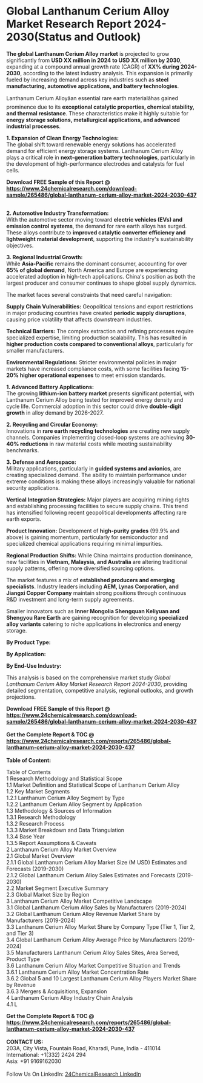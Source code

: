 <h1>Global Lanthanum Cerium Alloy Market Research Report 2024-2030(Status and Outlook)</h1><p><strong>The global Lanthanum Cerium Alloy market</strong> is projected to grow significantly from <strong>USD XX million in 2024 to USD XX million by 2030</strong>, expanding at a compound annual growth rate (CAGR) of <strong>XX% during 2024-2030</strong>, according to the latest industry analysis. This expansion is primarily fueled by increasing demand across key industries such as <strong>steel manufacturing, automotive applications, and battery technologies</strong>.</p><p>Lanthanum Cerium Alloyâan essential rare earth materialâhas gained prominence due to its <strong>exceptional catalytic properties, chemical stability, and thermal resistance</strong>. These characteristics make it highly suitable for <strong>energy storage solutions, metallurgical applications, and advanced industrial processes</strong>.</p><p><strong>1. Expansion of Clean Energy Technologies:</strong><br>
The global shift toward renewable energy solutions has accelerated demand for efficient energy storage systems. Lanthanum Cerium Alloy plays a critical role in <strong>next-generation battery technologies</strong>, particularly in the development of high-performance electrodes and catalysts for fuel cells.</p><div><b>Download FREE Sample of this Report @ 
            <a href="https://www.24chemicalresearch.com/download-sample/265486/global-lanthanum-cerium-alloy-market-2024-2030-437">
            https://www.24chemicalresearch.com/download-sample/265486/global-lanthanum-cerium-alloy-market-2024-2030-437</a></b></div><br><p><strong>2. Automotive Industry Transformation:</strong><br>
With the automotive sector moving toward <strong>electric vehicles (EVs) and emission control systems</strong>, the demand for rare earth alloys has surged. These alloys contribute to <strong>improved catalytic converter efficiency and lightweight material development</strong>, supporting the industry's sustainability objectives.</p><p><strong>3. Regional Industrial Growth:</strong><br>
While <strong>Asia-Pacific</strong> remains the dominant consumer, accounting for over <strong>65% of global demand</strong>, North America and Europe are experiencing accelerated adoption in high-tech applications. China's position as both the largest producer and consumer continues to shape global supply dynamics.</p><p>The market faces several constraints that need careful navigation:</p><p><strong>Supply Chain Vulnerabilities:</strong> Geopolitical tensions and export restrictions in major producing countries have created <strong>periodic supply disruptions</strong>, causing price volatility that affects downstream industries.</p><p><strong>Technical Barriers:</strong> The complex extraction and refining processes require specialized expertise, limiting production scalability. This has resulted in <strong>higher production costs compared to conventional alloys</strong>, particularly for smaller manufacturers.</p><p><strong>Environmental Regulations:</strong> Stricter environmental policies in major markets have increased compliance costs, with some facilities facing <strong>15-20% higher operational expenses</strong> to meet emission standards.</p><p><strong>1. Advanced Battery Applications:</strong><br>
The growing <strong>lithium-ion battery market</strong> presents significant potential, with Lanthanum Cerium Alloy being tested for improved energy density and cycle life. Commercial adoption in this sector could drive <strong>double-digit growth</strong> in alloy demand by 2026-2027.</p><p><strong>2. Recycling and Circular Economy:</strong><br>
Innovations in <strong>rare earth recycling technologies</strong> are creating new supply channels. Companies implementing closed-loop systems are achieving <strong>30-40% reductions</strong> in raw material costs while meeting sustainability benchmarks.</p><p><strong>3. Defense and Aerospace:</strong><br>
Military applications, particularly in <strong>guided systems and avionics</strong>, are creating specialized demand. The ability to maintain performance under extreme conditions is making these alloys increasingly valuable for national security applications.</p><p><strong>Vertical Integration Strategies:</strong> Major players are acquiring mining rights and establishing processing facilities to secure supply chains. This trend has intensified following recent geopolitical developments affecting rare earth exports.</p><p><strong>Product Innovation:</strong> Development of <strong>high-purity grades</strong> (99.9% and above) is gaining momentum, particularly for semiconductor and specialized chemical applications requiring minimal impurities.</p><p><strong>Regional Production Shifts:</strong> While China maintains production dominance, new facilities in <strong>Vietnam, Malaysia, and Australia</strong> are altering traditional supply patterns, offering more diversified sourcing options.</p><p>The market features a mix of <strong>established producers and emerging specialists</strong>. Industry leaders including <strong>AEM, Lynas Corporation, and Jiangxi Copper Company</strong> maintain strong positions through continuous R&amp;D investment and long-term supply agreements.</p><p>Smaller innovators such as <strong>Inner Mongolia Shengquan Keliyuan and Shengyou Rare Earth</strong> are gaining recognition for developing <strong>specialized alloy variants</strong> catering to niche applications in electronics and energy storage.</p><p><strong>By Product Type:</strong></p><p><strong>By Application:</strong></p><p><strong>By End-Use Industry:</strong></p><p>This analysis is based on the comprehensive market study <em>Global Lanthanum Cerium Alloy Market Research Report 2024-2030</em>, providing detailed segmentation, competitive analysis, regional outlooks, and growth projections.</p><div><b>Download FREE Sample of this Report @ 
            <a href="https://www.24chemicalresearch.com/download-sample/265486/global-lanthanum-cerium-alloy-market-2024-2030-437">
            https://www.24chemicalresearch.com/download-sample/265486/global-lanthanum-cerium-alloy-market-2024-2030-437</a></b></div><br><div><b>Get the Complete Report & TOC @ 
            <a href="https://www.24chemicalresearch.com/reports/265486/global-lanthanum-cerium-alloy-market-2024-2030-437">
            https://www.24chemicalresearch.com/reports/265486/global-lanthanum-cerium-alloy-market-2024-2030-437</a></b></div><br>
            <b>Table of Content:</b><p>Table of Contents<br />
1 Research Methodology and Statistical Scope<br />
1.1 Market Definition and Statistical Scope of Lanthanum Cerium Alloy<br />
1.2 Key Market Segments<br />
1.2.1 Lanthanum Cerium Alloy Segment by Type<br />
1.2.2 Lanthanum Cerium Alloy Segment by Application<br />
1.3 Methodology & Sources of Information<br />
1.3.1 Research Methodology<br />
1.3.2 Research Process<br />
1.3.3 Market Breakdown and Data Triangulation<br />
1.3.4 Base Year<br />
1.3.5 Report Assumptions & Caveats<br />
2 Lanthanum Cerium Alloy Market Overview<br />
2.1 Global Market Overview<br />
2.1.1 Global Lanthanum Cerium Alloy Market Size (M USD) Estimates and Forecasts (2019-2030)<br />
2.1.2 Global Lanthanum Cerium Alloy Sales Estimates and Forecasts (2019-2030)<br />
2.2 Market Segment Executive Summary<br />
2.3 Global Market Size by Region<br />
3 Lanthanum Cerium Alloy Market Competitive Landscape<br />
3.1 Global Lanthanum Cerium Alloy Sales by Manufacturers (2019-2024)<br />
3.2 Global Lanthanum Cerium Alloy Revenue Market Share by Manufacturers (2019-2024)<br />
3.3 Lanthanum Cerium Alloy Market Share by Company Type (Tier 1, Tier 2, and Tier 3)<br />
3.4 Global Lanthanum Cerium Alloy Average Price by Manufacturers (2019-2024)<br />
3.5 Manufacturers Lanthanum Cerium Alloy Sales Sites, Area Served, Product Type<br />
3.6 Lanthanum Cerium Alloy Market Competitive Situation and Trends<br />
3.6.1 Lanthanum Cerium Alloy Market Concentration Rate<br />
3.6.2 Global 5 and 10 Largest Lanthanum Cerium Alloy Players Market Share by Revenue<br />
3.6.3 Mergers & Acquisitions, Expansion<br />
4 Lanthanum Cerium Alloy Industry Chain Analysis<br />
4.1 L</p><div><b>Get the Complete Report & TOC @ 
            <a href="https://www.24chemicalresearch.com/reports/265486/global-lanthanum-cerium-alloy-market-2024-2030-437">
            https://www.24chemicalresearch.com/reports/265486/global-lanthanum-cerium-alloy-market-2024-2030-437</a></b></div><br><b>CONTACT US:</b><br>
            203A, City Vista, Fountain Road, Kharadi, Pune, India - 411014<br>
            International: +1(332) 2424 294<br>
            Asia: +91 9169162030 <br><br>
            Follow Us On LinkedIn: <a href="https://www.linkedin.com/company/24chemicalresearch/">24ChemicalResearch LinkedIn</a>
